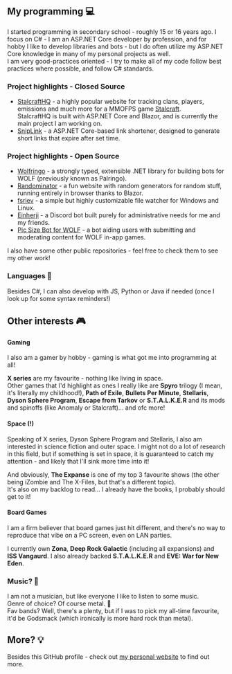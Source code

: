 ## My programming 💻
I started programming in secondary school - roughly 15 or 16 years ago. I focus on C# - I am an ASP.NET Core developer by profession, and for hobby I like to develop libraries and bots - but I do often utilize my ASP.NET Core knowledge in many of my personal projects as well.  
I am very good-practices oriented - I try to make all of my code follow best practices where possible, and follow C# standards.

### Project highlights - Closed Source
- [StalcraftHQ](https://stalcrafthq.com) - a highly popular website for tracking clans, players, emissions and much more for a MMOFPS game [Stalcraft](https://store.steampowered.com/app/1818450/STALCRAFT_X/).  
StalcraftHQ is built with ASP.NET Core and Blazor, and is currently the main project I am working on.
- [SnipLink](https://beta.sniplink.net/) - a ASP.NET Core-based link shortener, designed to generate short links that expire after set time.

### Project highlights - Open Source
- [Wolfringo](https://github.com/TehGM/Wolfringo) - a strongly typed, extensible .NET library for building bots for WOLF (previously known as Palringo).
- [Randominator](https://github.com/TehGM/Randominator) - a fun website with random generators for random stuff, running entirely in browser thanks to Blazor.
- [fsriev](https://github.com/TehGM/fsriev) - a simple but highly customizable file watcher for Windows and Linux.
- [Einherji](https://github.com/TehGM/EinherjiBot) - a Discord bot built purely for administrative needs for me and my friends.
- [Pic Size Bot for WOLF](https://github.com/TehGM/WolfBot-Size) - a bot aiding users with submitting and moderating content for WOLF in-app games.

I also have some other public repositories - feel free to check them to see my other work!

### Languages 💬
Besides C#, I can also develop with JS, Python or Java if needed (once I look up for some syntax reminders!)

## Other interests 🎮
#### Gaming
I also am a gamer by hobby - gaming is what got me into programming at all! 

**X series** are my favourite - nothing like living in space.  
Other games that I'd highlight as ones I really like are **Spyro** trilogy (I mean, it's literally my childhood!), **Path of Exile**, **Bullets Per Minute**, **Stellaris**, **Dyson Sphere Program**, **Escape from Tarkov** or **S.T.A.L.K.E.R** and its mods and spinoffs (like Anomaly or Stalcraft)... and ofc more!

#### Space (!)
Speaking of X series, Dyson Sphere Program and Stellaris, I also am interested in science fiction and outer space. I might not do a lot of research in this field, but if something is set in space, it is guaranteed to catch my attention - and likely that I'll sink more time into it!

And obviously, **The Expanse** is one of my top 3 favourite shows (the other being iZombie and The X-Files, but that's a different topic).  
It's also on my backlog to read... I already have the books, I probably should get to it!

#### Board Games
I am a firm believer that board games just hit different, and there's no way to reproduce that vibe on a PC screen, even on LAN parties.

I currently own **Zona**, **Deep Rock Galactic** (including all expansions) and **ISS Vangaurd**. I also already backed **S.T.A.L.K.E.R** and **EVE: War for New Eden**.

### Music? 🎸
I am not a musician, but like everyone I like to listen to some music.  
Genre of choice? Of course metal. 🤘  
Fav bands? Well, there's a plenty, but if I was to pick my all-time favourite, it'd be Godsmack (which ironically is more hard rock than metal).

## More? 💡
Besides this GitHub profile - check out [my personal website](https://tehgm.net) to find out more.

<!--
**TehGM/tehgm** is a ✨ _special_ ✨ repository because its `README.md` (this file) appears on your GitHub profile.

Here are some ideas to get you started:

- 🔭 I’m currently working on ...
- 🌱 I’m currently learning ...
- 👯 I’m looking to collaborate on ...
- 🤔 I’m looking for help with ...
- 💬 Ask me about ...
- 📫 How to reach me: ...
- 😄 Pronouns: ...
- ⚡ Fun fact: ...
-->
